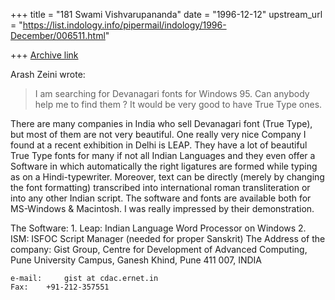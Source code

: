 +++
title = "181 Swami Vishvarupananda"
date = "1996-12-12"
upstream_url = "https://list.indology.info/pipermail/indology/1996-December/006511.html"

+++
[Archive link](https://list.indology.info/pipermail/indology/1996-December/006511.html)

Arash Zeini wrote:
> I am searching for Devanagari fonts for Windows 95.
> Can anybody help me to find them ?
> It would be very good to have True Type ones.

There are many companies in India who sell Devanagari font (True Type), but
most of them are not very beautiful. One really very nice Company I found
at a recent exhibition in Delhi is LEAP. They have a lot of beautiful True
Type fonts for many if not all Indian Languages and they even offer a
Software in which automatically the right ligatures are formed while typing
as on a Hindi-typewriter. Moreover, text can be directly (merely by
changing the font formatting) transcribed into international roman
transliteration or into any other Indian script. The software and fonts are
available both for MS-Windows & Macintosh. I was really impressed by their
demonstration.

The Software:
	1. Leap: Indian Language Word Processor on Windows
	2. ISM: ISFOC Script Manager (needed for proper Sanskrit)
The Address of the company:
	Gist Group,
	Centre for Development of Advanced Computing,
	Pune University Campus, Ganesh Khind, 
	Pune 411 007, INDIA

	e-mail: 	gist at cdac.ernet.in
	Fax:	+91-212-357551





